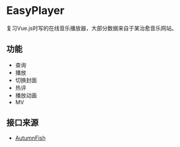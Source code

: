 # EasyPlayer

复习Vue.js时写的在线音乐播放器，大部分数据来自于某治愈音乐网站。



## 功能

- 查询
- 播放
- 切换封面
- 热评
- 播放动画
- MV



## 接口来源

- [AutumnFish](https://github.com/AutumnFish/testApi#lol-%E6%9F%A5%E8%AF%A2 )
